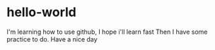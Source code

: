 # hello-world
I'm learning how to use github, I hope i'll learn fast
Then I have some practice to do.
Have a nice day
